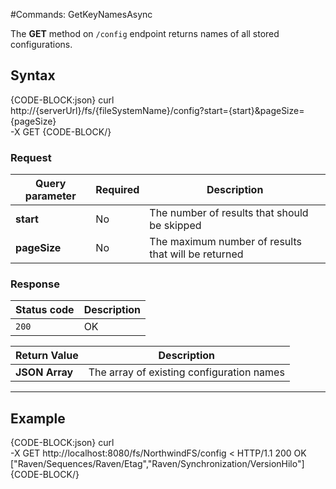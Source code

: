 #Commands: GetKeyNamesAsync

The **GET** method on `/config` endpoint returns names of all stored configurations.

## Syntax

{CODE-BLOCK:json}
curl \
	http://{serverUrl}/fs/{fileSystemName}/config?start={start}&pageSize={pageSize}  \
	-X GET 
{CODE-BLOCK/}

### Request

| Query parameter | Required | Description |
| ------------- | -- | ---- |
| **start** | No | The number of results that should be skipped |
| **pageSize** | No | The maximum number of results that will be returned |


### Response

| Status code | Description |
| ----------- | - |
| `200` | OK |

| Return Value | Description |
| ------------- | ------------- |
| **JSON Array** | The array of existing configuration names |

<hr />

## Example

{CODE-BLOCK:json}
curl \
	-X GET http://localhost:8080/fs/NorthwindFS/config
< HTTP/1.1 200 OK
["Raven/Sequences/Raven/Etag","Raven/Synchronization/VersionHilo"]
{CODE-BLOCK/}

